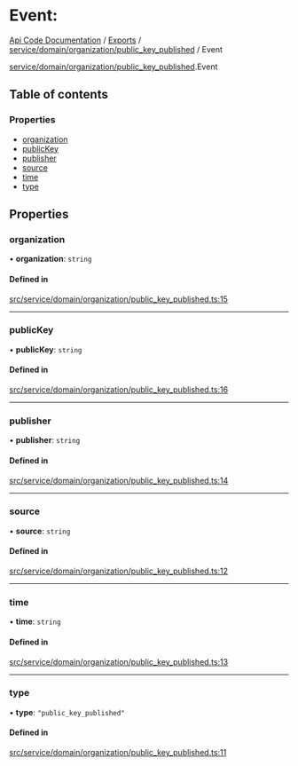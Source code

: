 # Event: 
 
[Api Code Documentation](../README.md) / [Exports](../modules.md) / [service/domain/organization/public\_key\_published](../modules/service_domain_organization_public_key_published.md) / Event

[service/domain/organization/public_key_published](../modules/service_domain_organization_public_key_published.md).Event

## Table of contents

### Properties

- [organization](service_domain_organization_public_key_published.Event.md#organization)
- [publicKey](service_domain_organization_public_key_published.Event.md#publickey)
- [publisher](service_domain_organization_public_key_published.Event.md#publisher)
- [source](service_domain_organization_public_key_published.Event.md#source)
- [time](service_domain_organization_public_key_published.Event.md#time)
- [type](service_domain_organization_public_key_published.Event.md#type)

## Properties

### organization

• **organization**: `string`

#### Defined in

[src/service/domain/organization/public_key_published.ts:15](https://github.com/openkfw/TruBudget/blob/0804644/api/src/service/domain/organization/public_key_published.ts#L15)

___

### publicKey

• **publicKey**: `string`

#### Defined in

[src/service/domain/organization/public_key_published.ts:16](https://github.com/openkfw/TruBudget/blob/0804644/api/src/service/domain/organization/public_key_published.ts#L16)

___

### publisher

• **publisher**: `string`

#### Defined in

[src/service/domain/organization/public_key_published.ts:14](https://github.com/openkfw/TruBudget/blob/0804644/api/src/service/domain/organization/public_key_published.ts#L14)

___

### source

• **source**: `string`

#### Defined in

[src/service/domain/organization/public_key_published.ts:12](https://github.com/openkfw/TruBudget/blob/0804644/api/src/service/domain/organization/public_key_published.ts#L12)

___

### time

• **time**: `string`

#### Defined in

[src/service/domain/organization/public_key_published.ts:13](https://github.com/openkfw/TruBudget/blob/0804644/api/src/service/domain/organization/public_key_published.ts#L13)

___

### type

• **type**: ``"public_key_published"``

#### Defined in

[src/service/domain/organization/public_key_published.ts:11](https://github.com/openkfw/TruBudget/blob/0804644/api/src/service/domain/organization/public_key_published.ts#L11)
